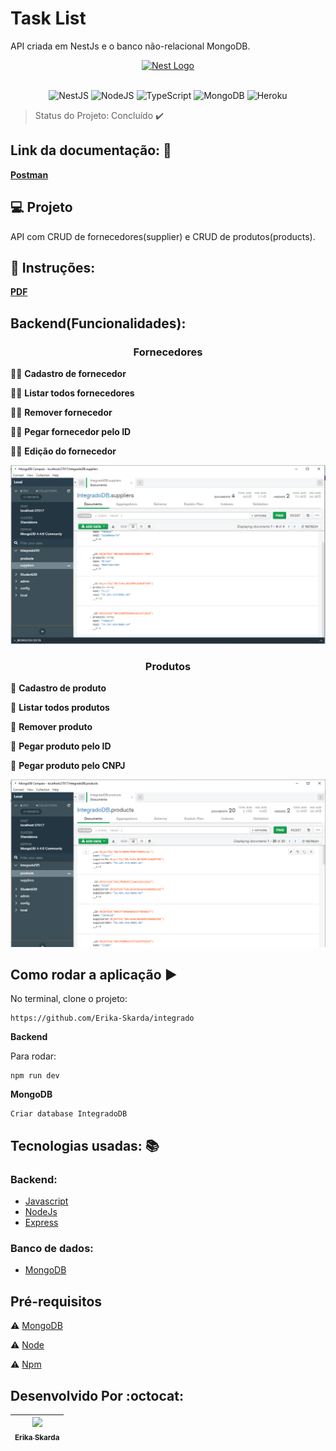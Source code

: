 # Task List 

API criada em NestJs e o banco não-relacional MongoDB.

<p align="center">
  <a href="http://nestjs.com/" target="blank"><img src="https://nestjs.com/img/logo_text.svg" width="320" alt="Nest Logo" /></a>
</p>
</br>   

<div align="center">
 <img alt="NestJS" src="https://img.shields.io/badge/nestjs-%23E0234E.svg?style=for-the-badge&logo=nestjs&logoColor=white" />
 <img alt="NodeJS" src="https://img.shields.io/badge/node.js-%2343853D.svg?style=for-the-badge&logo=node-dot-js&logoColor=white"/>
 <img alt="TypeScript" src="https://img.shields.io/badge/typescript-%23007ACC.svg?style=for-the-badge&logo=typescript&logoColor=white"/>
 <img alt="MongoDB" src ="https://img.shields.io/badge/MongoDB-%234ea94b.svg?style=for-the-badge&logo=mongodb&logoColor=white"/>
 <img alt="Heroku" src="https://img.shields.io/badge/heroku-%23430098.svg?style=for-the-badge&logo=heroku&logoColor=white"/>
</div>


> Status do Projeto: Concluído :heavy_check_mark: 


## Link da documentação: :book:

<b>[Postman](https://documenter.getpostman.com/view/15971782/TzeTJpJS)</b>

## 💻 Projeto

API com CRUD de fornecedores(supplier) e CRUD de produtos(products).

## 🚀 Instruções:

<b>[PDF](https://github.com/Erika-Skarda/integrado/blob/main/Teste-Backend.pdf)</b>

## Backend(Funcionalidades):

<h3 align="center"><b>Fornecedores</b></h3>

🙆‍♀️ <b>Cadastro de fornecedor</b>

🙆‍♀️ <b>Listar todos fornecedores</b>

🙆‍♀️ <b>Remover fornecedor</b>

🙆‍♀️ <b>Pegar fornecedor pelo ID</b>

🙆‍♀️ <b>Edição do fornecedor</b>
 
![Tela no MongoDB da collection dos fornecedores](https://github.com/Erika-Skarda/integrado/blob/main/Supplier.png)

<h3 align="center"><b>Produtos</b></h3>

🥑 <b>Cadastro de produto</b>

🥑 <b>Listar todos produtos</b>

🥑 <b>Remover produto</b>

🥑 <b>Pegar produto pelo ID</b>

🥑 <b>Pegar produto pelo CNPJ</b>
 
![Tela no MongoDB da collection dos fornecedores](https://github.com/Erika-Skarda/integrado/blob/main/Products.png)

## Como rodar a aplicação :arrow_forward:

No terminal, clone o projeto: 

```
https://github.com/Erika-Skarda/integrado

```
<b><p>Backend</p></b>

Para rodar:

```
npm run dev

```
<b><p>MongoDB</p></b>

```
Criar database IntegradoDB

```

## Tecnologias usadas: :books:

### Backend: 

- [Javascript](https://www.javascript.com/)
- [NodeJs](https://nodejs.org/en/download)
- [Express](https://expressjs.com/)

### Banco de dados:

- [MongoDB](https://www.mongodb.com/)

## Pré-requisitos

:warning: [MongoDB](https://www.mongodb.com/)

:warning: [Node](https://nodejs.org/en/download/)

:warning: [Npm](https://www.npmjs.com/)

## Desenvolvido Por :octocat:

| [<img src="https://avatars1.githubusercontent.com/u/60902843?s=400&u=fca9219fa3416ab4b849077b9248f71d44133283&v=4" width=115><br><sub>Erika Skarda</sub>](https://www.linkedin.com/in/erika-skarda/) | 
| :---: |
